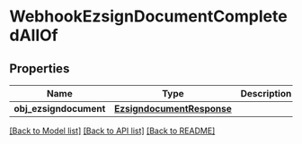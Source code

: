 # WebhookEzsignDocumentCompletedAllOf


## Properties
Name | Type | Description | Notes
------------ | ------------- | ------------- | -------------
**obj_ezsigndocument** | [**EzsigndocumentResponse**](EzsigndocumentResponse.md) |  | 

[[Back to Model list]](../README.md#documentation-for-models) [[Back to API list]](../README.md#documentation-for-api-endpoints) [[Back to README]](../README.md)


